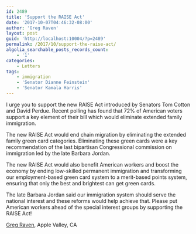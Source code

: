 ```yaml
---
id: 2489
title: 'Support the RAISE Act'
date: '2017-10-07T04:46:32-08:00'
author: 'Greg Raven'
layout: post
guid: 'http://localhost:10004/?p=2489'
permalink: /2017/10/support-the-raise-act/
algolia_searchable_posts_records_count:
    - '1'
categories:
    - Letters
tags:
    - immigration
    - 'Senator Dianne Feinstein'
    - 'Senator Kamala Harris'
---
```


I urge you to support the new RAISE Act introduced by Senators Tom Cotton and David Perdue. Recent polling has found that 72% of American voters support a key element of their bill which would eliminate extended family immigration.

The new RAISE Act would end chain migration by eliminating the extended family green card categories. Eliminating these green cards were a key recommendation of the last bipartisan Congressional commission on immigration led by the late Barbara Jordan.

The new RAISE Act would also benefit American workers and boost the economy by ending low-skilled permanent immigration and transforming our employment-based green card system to a merit-based points system, ensuring that only the best and brightest can get green cards.

The late Barbara Jordan said our immigration system should serve the national interest and these reforms would help achieve that. Please put American workers ahead of the special interest groups by supporting the RAISE Act!

[Greg Raven](https://www.gregraven.org/), Apple Valley, CA
